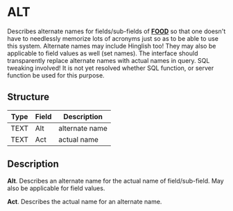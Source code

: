 # ALT

Describes alternate names for fields/sub-fields of **[FOOD](food.md)** so that one doesn't have to
needlessly memorize lots of acronyms just so as to be able to use this system. Alternate names may
include Hinglish too! They may also be applicable to field values as well (set names). The interface
should transparently replace alternate names with actual names in query. SQL tweaking involved! It is
not yet resolved whether SQL function, or server function be used for this purpose.


## Structure

| Type  | Field | Description                   |
|-------|-------|-------------------------------|
| TEXT  | Alt   | alternate name                |
| TEXT  | Act   | actual name                   |


## Description

**Alt**. Describes an alternate name for the actual name of field/sub-field. May also be applicable
for field values.

**Act**. Describes the actual name for an alternate name.
